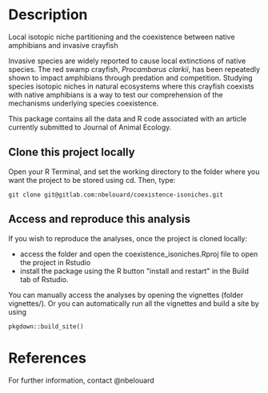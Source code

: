# Description

Local isotopic niche partitioning and the coexistence between native amphibians and invasive crayfish 

Invasive species are widely reported to cause local extinctions of native species. The red swamp crayfish, _Procambarus clarkii_, has been repeatedly shown to impact amphibians through predation and competition. Studying species isotopic niches in natural ecosystems where this crayfish coexists with native amphibians is a way to test our comprehension of the mechanisms underlying species coexistence.  

This package contains all the data and R code associated with an article currently submitted to Journal of Animal Ecology.

## Clone this project locally

Open your R Terminal, and set the working directory to the folder where you want the project to be stored using cd. Then, type:

```
git clone git@gitlab.com:nbelouard/coexistence-isoniches.git
```

## Access and reproduce this analysis

If you wish to reproduce the analyses, once the project is cloned locally:
- access the folder and open the coexistence_isoniches.Rproj file to open the project in Rstudio
- install the package using the R button "install and restart" in the Build tab of Rstudio. 


You can manually access the analyses by opening the vignettes (folder vignettes/).
Or you can automatically run all the vignettes and build a site by using 
```
pkgdown::build_site()
```

# References

For further information, contact @nbelouard

